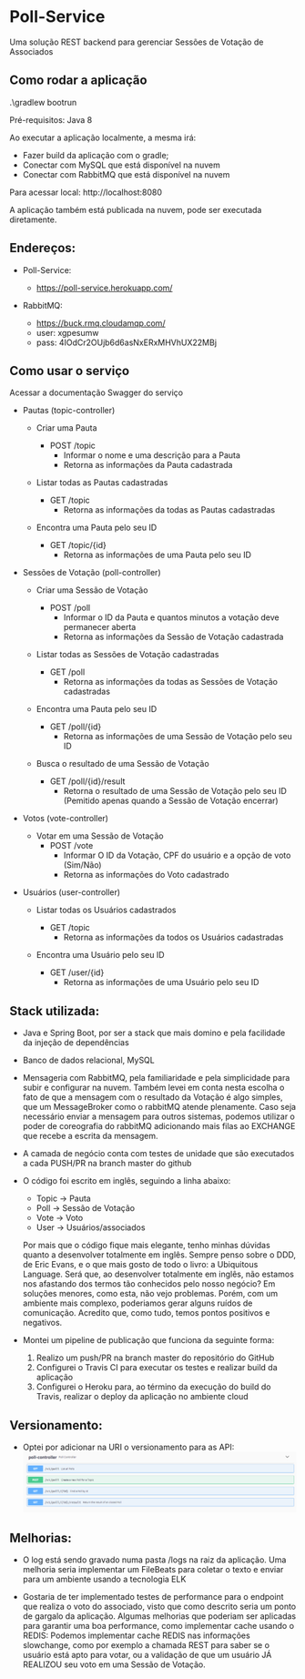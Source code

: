 # Poll-Service

Uma solução REST backend para gerenciar Sessões de Votação de Associados

## Como rodar a aplicação

.\gradlew bootrun

Pré-requisitos: Java 8

Ao executar a aplicação localmente, a mesma irá:
- Fazer build da aplicação com o gradle;
- Conectar com MySQL que está disponível na nuvem
- Conectar com RabbitMQ que está disponível na nuvem

Para acessar local: http://localhost:8080

A aplicação também está publicada na nuvem, pode ser executada diretamente.

## Endereços:

- Poll-Service:
	- https://poll-service.herokuapp.com/

- RabbitMQ:
	- https://buck.rmq.cloudamqp.com/
	- user: xgpesumw
	- pass: 4IOdCr2OUjb6d6asNxERxMHVhUX22MBj

## Como usar o serviço

Acessar a documentação Swagger do serviço

- Pautas (topic-controller)
	- Criar uma Pauta
		- POST /topic
			- Informar o nome e uma descrição para a Pauta
			- Retorna as informações da Pauta cadastrada

	- Listar todas as Pautas cadastradas
		- GET /topic
			- Retorna as informações da todas as Pautas cadastradas
			
	- Encontra uma Pauta pelo seu ID
		- GET /topic/{id}
			- Retorna as informações de uma Pauta pelo seu ID


- Sessões de Votação (poll-controller)
	- Criar uma Sessão de Votação
		- POST /poll
			- Informar o ID da Pauta e quantos minutos a votação deve permanecer aberta
			- Retorna as informações da Sessão de Votação cadastrada
	
	- Listar todas as Sessões de Votação cadastradas
		- GET /poll
			- Retorna as informações da todas as Sessões de Votação cadastradas
			
	- Encontra uma Pauta pelo seu ID
		- GET /poll/{id}
			- Retorna as informações de uma Sessão de Votação pelo seu ID
			
	- Busca o resultado de uma Sessão de Votação
		- GET /poll/{id}/result
			- Retorna o resultado de uma Sessão de Votação pelo seu ID (Pemitido apenas quando a Sessão de Votação encerrar)

- Votos (vote-controller)
	- Votar em uma Sessão de Votação
		- POST /vote
			- Informar O ID da Votação, CPF do usuário e a opção de voto (Sim/Não)
			- Retorna as informações do Voto cadastrado

- Usuários (user-controller)
	- Listar todas os Usuários cadastrados
		- GET /topic
			- Retorna as informações da todos os Usuários cadastradas
			
	- Encontra uma Usuário pelo seu ID
		- GET /user/{id}
			- Retorna as informações de uma Usuário pelo seu ID


## Stack utilizada:

- Java e Spring Boot, por ser a stack que mais domino e pela facilidade da injeção de dependências


- Banco de dados relacional, MySQL


- Mensageria com RabbitMQ, pela familiaridade e pela simplicidade para subir e configurar na nuvem.
  Também levei em conta nesta escolha o fato de que a mensagem com o resultado da Votação é algo simples, que um MessageBroker como o rabbitMQ atende plenamente.
  Caso seja necessário enviar a mensagem para outros sistemas, podemos utilizar o poder de coreografia do rabbitMQ adicionando mais filas ao EXCHANGE que recebe a escrita da mensagem.


- A camada de negócio conta com testes de unidade que são executados a cada PUSH/PR na branch master do github


- O código foi escrito em inglês, seguindo a linha abaixo:
	- Topic -> Pauta
	- Poll	-> Sessão de Votação
	- Vote	-> Voto
	- User	-> Usuários/associados
  
  Por mais que o código fique mais elegante, tenho minhas dúvidas quanto a desenvolver totalmente em inglês. Sempre penso sobre o DDD, de Eric Evans, e o que mais gosto de todo o livro: a Ubiquitous Language.
  Será que, ao desenvolver totalmente em inglês, não estamos nos afastando dos termos tão conhecidos pelo nosso negócio?
  Em soluções menores, como esta, não vejo problemas. Porém, com um ambiente mais complexo, poderiamos gerar alguns ruídos de comunicação. Acredito que, como tudo, temos pontos positivos e negativos.


- Montei um pipeline de publicação que funciona da seguinte forma:
	1. Realizo um push/PR na branch master do repositório do GitHub
	2. Configurei o Travis CI para executar os testes e realizar build da aplicação
	3. Configurei o Heroku para, ao término da execução do build do Travis, realizar o deploy da aplicação no ambiente cloud


## Versionamento:

- Optei por adicionar na URI o versionamento para as API:
![Imagem com o versionamento das API](https://raw.githubusercontent.com/andrewsdosreis/poll-service/master/api_version.png)

## Melhorias:

- O log está sendo gravado numa pasta /logs na raiz da aplicação. Uma melhoria seria implementar um FileBeats para coletar o texto e enviar para um ambiente usando a tecnologia ELK

- Gostaria de ter implementado testes de performance para o endpoint que realiza o voto do associado, visto que como descrito seria um ponto de gargalo da aplicação.
  Algumas melhorias que poderiam ser aplicadas para garantir uma boa performance, como  implementar cache usando o REDIS: 
  Podemos implementar cache REDIS nas informações slowchange, como por exemplo a chamada REST para saber se o usuário está apto para votar, ou a validação de que um usuário JÁ REALIZOU seu voto em uma Sessão de Votação.
